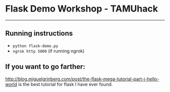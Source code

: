 # Flask Demo Workshop - TAMUhack
---
## Running instructions
- `python flask-demo.py`
- `ngrok http 5000` (if running ngrok)

## If you want to go farther:
http://blog.miguelgrinberg.com/post/the-flask-mega-tutorial-part-i-hello-world is the best tutorial for flask I have ever found. 
